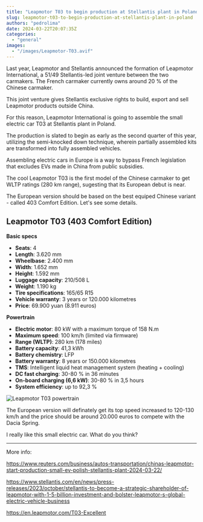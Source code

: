 ```yaml
---
title: "Leapmotor T03 to begin production at Stellantis plant in Poland"
slug: leapmotor-t03-to-begin-production-at-stellantis-plant-in-poland
authors: "pedrolima"
date: 2024-03-22T20:07:35Z
categories:
  - "general"
images:
  - "/images/Leapmotor-T03.avif"
---
```


Last year, Leapmotor and Stellantis announced the formation of Leapmotor International, a 51/49 Stellantis-led joint venture between the two carmakers. The French carmaker currently owns around 20 % of the Chinese carmaker.

This joint venture gives Stellantis exclusive rights to build, export and sell Leapmotor products outside China.

For this reason, Leapmotor International is going to assemble the small electric car T03 at Stellantis plant in Poland.

The production is slated to begin as early as the second quarter of this year, utilizing the semi-knocked down technique, wherein partially assembled kits are transformed into fully assembled vehicles. 

Assembling electric cars in Europe is a way to bypass French legislation that excludes EVs made in China from public subsidies.

The cool Leapmotor T03 is the first model of the Chinese carmaker to get WLTP ratings (280 km range), sugesting that its European debut is near.

The European version should be based on the best equiped Chinese variant - called 403 Comfort Edition. Let's see some details.

## Leapmotor T03 (403 Comfort Edition)

**Basic specs**

- **Seats**: 4
- **Length**: 3.620 mm
- **Wheelbase**: 2.400 mm
- **Width**: 1.652 mm
- **Height**: 1.592 mm
- **Luggage capacity**: 210/508 L
- **Weight**: 1.190 kg
- **Tire specifications**: 165/65 R15
- **Vehicle warranty**: 3 years or 120.000 kilometres
- **Price**: 69.900 yuan (8.911 euros)
 

**Powertrain**

- **Electric motor**: 80 kW with a maximum torque of 158 N.m
- **Maximum speed**: 100 km/h (limited via firmware)
- **Range (WLTP)**: 280 km (178 miles)
- **Battery capacity**: 41,3 kWh
- **Battery chemistry**: LFP
- **Battery warranty**: 8 years or 150.000 kilometres
- **TMS**: Intelligent liquid heat management system (heating + cooling)
- **DC fast charging**: 30-80 % in 36 minutes
- **On-board charging (6,6 kW)**: 30-80 % in 3,5 hours
- **System efficiency**: up to 92,3 %


![Leapmotor T03 powertrain](images/Leapmotor-T03-powertrain.avif "Leapmotor T03 powertrain")

The European version will definately get its top speed increased to 120-130 km/h and the price should be around 20.000 euros to compete with the Dacia Spring.

I really like this small electric car. What do you think?

---

More info:

https://www.reuters.com/business/autos-transportation/chinas-leapmotor-start-production-small-ev-polish-stellantis-plant-2024-03-22/

https://www.stellantis.com/en/news/press-releases/2023/october/stellantis-to-become-a-strategic-shareholder-of-leapmotor-with-1-5-billion-investment-and-bolster-leapmotor-s-global-electric-vehicle-business

https://en.leapmotor.com/T03-Excellent
